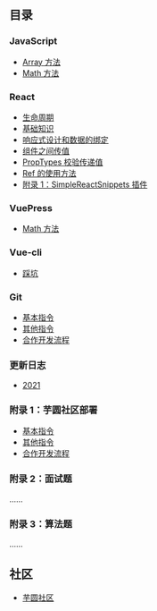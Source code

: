 ## 目录

### JavaScript

- <a href="https://inhamirei.github.io/JavaScript/Array/" target="_blank">Array 方法</a>
- <a href="https://inhamirei.github.io/JavaScript/Math/" target="_blank">Math 方法</a>

### React

- <a href="https://inhamirei.github.io/React/LifeCycle/" target="_blank">生命周期</a>
- <a href="https://inhamirei.github.io/React/ReactBasic/" target="_blank">基础知识</a>
- <a href="https://inhamirei.github.io/React/ResponsiveAndData/" target="_blank">响应式设计和数据的绑定</a>
- <a href="https://inhamirei.github.io/React/ComponentValue/" target="_blank">组件之间传值</a>
- <a href="https://inhamirei.github.io/React/PropTypes/" target="_blank">PropTypes 校验传递值</a>
- <a href="https://inhamirei.github.io/React/UseRef/" target="_blank">Ref 的使用方法</a>
- <a href="https://inhamirei.github.io/React/Plug-in/" target="_blank">附录 1：SimpleReactSnippets 插件</a>

### VuePress

- <a href="https://inhamirei.github.io/JavaScript/Math/" target="_blank">Math 方法</a>

### Vue-cli

- <a href="https://inhamirei.github.io/vuePress/stepPit/" target="_blank">踩坑</a>

### Git

- <a href="https://inhamirei.github.io/Git/GitCommon/" target="_blank">基本指令</a>
- <a href="https://inhamirei.github.io/Git/GitOther/" target="_blank">其他指令</a>
- <a href="https://inhamirei.github.io/Git/GitPractice/" target="_blank">合作开发流程</a>

### 更新日志

- <a href="https://inhamirei.github.io/update/update_2021/" target="_blank">2021</a>

### 附录 1：芋圆社区部署

- <a href="https://inhamirei.github.io/community/OutLine/" target="_blank">基本指令</a>
- <a href="https://inhamirei.github.io/community/FinalShell/" target="_blank">其他指令</a>
- <a href="https://inhamirei.github.io/community/Other/" target="_blank">合作开发流程</a>

### 附录 2：面试题

……

### 附录 3：算法题

……

## 社区

- <a href="https://inhami.com/" target="_blank">芋圆社区</a>

